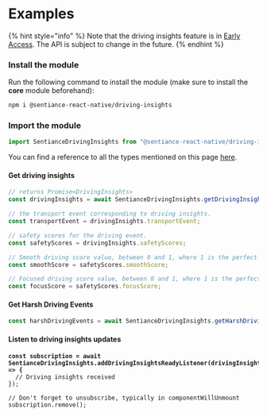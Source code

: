 # Examples

{% hint style="info" %}
Note that the driving insights feature is in [Early Access](../../../appendix/feature-production-readiness.md). The API is subject to change in the future.
{% endhint %}

### Install the module

Run the following command to install the module (make sure to install the **core** module beforehand):

```bash
npm i @sentiance-react-native/driving-insights
```

### Import the module

```javascript
import SentianceDrivingInsights from "@sentiance-react-native/driving-insights";
```

You can find a reference to all the types mentioned on this page [here](https://github.com/sentiance/react-native-sentiance/blob/main/packages/user-context/lib/index.d.ts).

#### Get driving insights

```javascript
// returns Promise<DrivingInsights>
const drivingInsights = await SentianceDrivingInsights.getDrivingInsights(transportId);

// the transport event corresponding to driving insights.
const transportEvent = drivingInsights.transportEvent; 

// safety scores for the driving event.
const safetyScores = drivingInsights.safetyScores;

// Smooth driving score value, between 0 and 1, where 1 is the perfect score.
const smoothScore = safetyScores.smoothScore;

// Focused driving score value, between 0 and 1, where 1 is the perfect score.
const focusScore = safetyScores.focusScore;
```

#### Get Harsh Driving Events

```javascript
const harshDrivingEvents = await SentianceDrivingInsights.getHarshDrivingEvents(transportId);
```

#### Listen to driving insights updates

<pre class="language-javascript"><code class="lang-javascript"><strong>const subscription = await SentianceDrivingInsights.addDrivingInsightsReadyListener(drivingInsights => {
</strong>  // Driving insights received
});

// Don't forget to unsubscribe, typically in componentWillUnmount
subscription.remove();
</code></pre>
